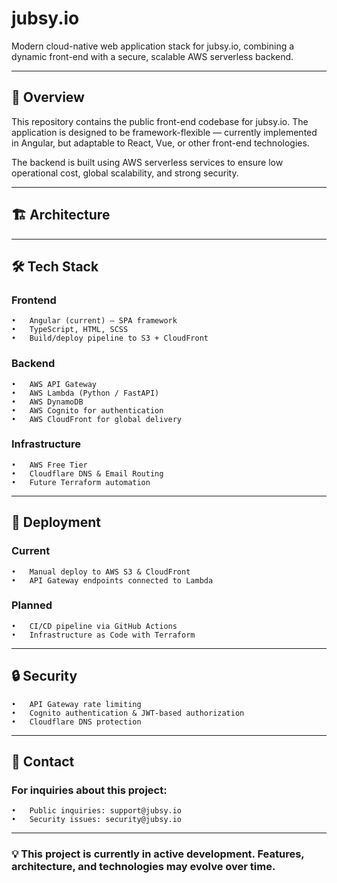 # jubsy.io

Modern cloud-native web application stack for jubsy.io, combining a dynamic front-end with a secure, scalable AWS serverless backend.

---

## 📌 Overview

This repository contains the public front-end codebase for jubsy.io.
The application is designed to be framework-flexible — currently implemented in Angular, but adaptable to React, Vue, or other front-end technologies.

The backend is built using AWS serverless services to ensure low operational cost, global scalability, and strong security.

---

## 🏗 Architecture



---

## 🛠 Tech Stack

### Frontend
	•	Angular (current) — SPA framework
	•	TypeScript, HTML, SCSS
	•	Build/deploy pipeline to S3 + CloudFront

### Backend
	•	AWS API Gateway
	•	AWS Lambda (Python / FastAPI)
	•	AWS DynamoDB
	•	AWS Cognito for authentication
	•	AWS CloudFront for global delivery

### Infrastructure
	•	AWS Free Tier
	•	Cloudflare DNS & Email Routing
	•	Future Terraform automation

---

## 🚀 Deployment

### Current
	•	Manual deploy to AWS S3 & CloudFront
	•	API Gateway endpoints connected to Lambda

### Planned
	•	CI/CD pipeline via GitHub Actions
	•	Infrastructure as Code with Terraform

---

## 🔒 Security
	•	API Gateway rate limiting
	•	Cognito authentication & JWT-based authorization
	•	Cloudflare DNS protection

---

## 📧 Contact

### For inquiries about this project:
	•	Public inquiries: support@jubsy.io
	•	Security issues: security@jubsy.io

---

### 💡 This project is currently in active development. Features, architecture, and technologies may evolve over time.

